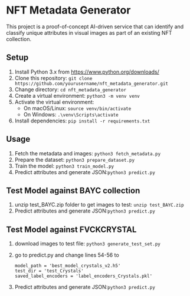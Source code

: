 # NFT Metadata Generator

This project is a proof-of-concept AI-driven service that can identify and classify unique attributes in visual images as part of an existing NFT collection.

## Setup

1. Install Python 3.x from https://www.python.org/downloads/
2. Clone this repository: `git clone https://github.com/yourusername/nft_metadata_generator.git`
3. Change directory: `cd nft_metadata_generator`
4. Create a virtual environment: `python3 -m venv venv`
5. Activate the virtual environment:
   - On macOS/Linux: `source venv/bin/activate`
   - On Windows: `.\venv\Scripts\activate`
6. Install dependencies: `pip install -r requirements.txt`

## Usage

1. Fetch the metadata and images: `python3 fetch_metadata.py`
2. Prepare the dataset: `python3 prepare_dataset.py`
3. Train the model: `python3 train_model.py`
4. Predict attributes and generate JSON:`python3 predict.py`

## Test Model against BAYC collection
1. unzip test_BAYC.zip folder to get images to test: `unzip test_BAYC.zip`
2. Predict attributes and generate JSON:`python3 predict.py`

## Test Model against FVCKCRYSTAL
1. download images to test file: `python3 generate_test_set.py`
2. go to predict.py and change lines 54-56 to 

   ```
   model_path = 'best_model_crystals_v2.h5'
   test_dir = 'test_Crystals'
   saved_label_encoders = 'label_encoders_Crystals.pkl'
   ```

2. Predict attributes and generate JSON:`python3 predict.py`
